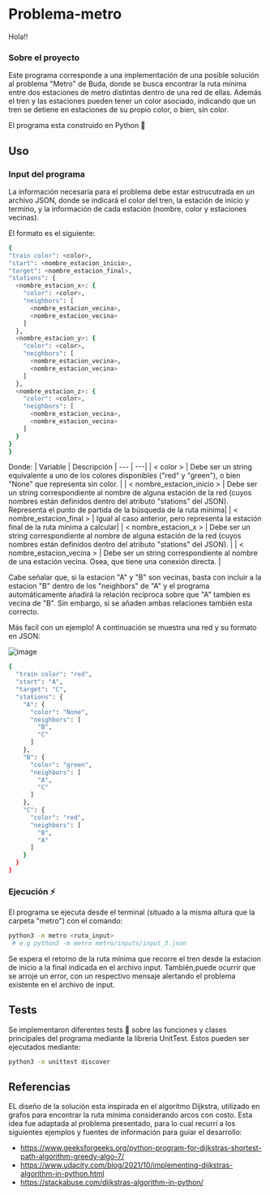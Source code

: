 # Problema-metro

Hola!!

### Sobre el proyecto
Este programa corresponde a una implementación de una posible solución al problema "Metro" de Buda, donde se busca encontrar la ruta mínima entre
dos estaciones de metro distintas dentro de una red de ellas. Además el tren y las estaciones pueden tener un color asociado, indicando que un tren
se detiene en estaciones de su propio color, o bien, sin color.

El programa esta construido en Python 🐍

## Uso

### Input del programa

La información necesaria para el problema debe estar estrucutrada en un archivo JSON, donde se indicará el color del tren, la estación de inicio 
y termino, y la información de cada estación (nombre, color y estaciones vecinas).

El formato es el siguiente: 
  ```sh
  {
  "train color": <color>,
  "start": <nombre_estacion_inicio>,
  "target": <nombre_estacion_final>,
  "stations": {
    <nombre_estacion_x>: {
      "color": <color>,
      "neighbors": [
        <nombre_estacion_vecina>,
        <nombre_estacion_vecina>
      ]
    },
    <nombre_estacion_y>: {
      "color": <color>,
      "neighbors": [
        <nombre_estacion_vecina>,
        <nombre_estacion_vecina>
      ]
    },
    <nombre_estacion_z>: {
      "color": <color>,
      "neighbors": [
        <nombre_estacion_vecina>,
        <nombre_estacion_vecina>
      ]
    }
  }
}
  ```
Donde:
| Variable | Descripción 
| --- | ---| 
| < color > | Debe ser un string equivalente a uno de los colores disponibles ("red" y "green"), o bien "None" que representa sin color. | 
| < nombre_estacion_inicio > | Debe ser un string correspondiente al nombre de alguna estación de la red (cuyos nombres están definidos dentro del atributo "stations" del JSON). Representa el punto de partida de la búsqueda de la ruta mínima|
| < nombre_estacion_final > | Igual al caso anterior, pero representa la estación final de la ruta mínima a calcular|
| < nombre_estacion_x > |  Debe ser un string correspondiente al nombre de alguna estación de la red (cuyos nombres están definidos dentro del atributo "stations" del JSON). |
| < nombre_estacion_vecina > |   Debe ser un string correspondiente al nombre de una estación vecina. Osea, que tiene una conexión directa. |

Cabe señalar que, si la estacion "A" y "B" son vecinas, basta con incluir a la estacion "B" dentro de los "neighbors" de "A" y el programa automáticamente añadirá la relación recíproca sobre que "A" tambien es vecina de "B". Sin embargo, si se añaden ambas relaciones también esta correcto.

Más facil con un ejemplo! A continuación se muestra una red y su formato en JSON:

![image](https://user-images.githubusercontent.com/48299079/169196314-df40c6fc-1f3c-480c-84f3-8f0808d28f4f.png)
```sh
{
  "train color": "red",
  "start": "A",
  "target": "C",
  "stations": {
    "A": {
      "color": "None",
      "neighbors": [
        "B",
        "C"
      ]
    },
    "B": {
      "color": "green",
      "neighbors": [
        "A",
        "C"
      ]
    },
    "C": {
      "color": "red",
      "neighbors": [
        "B",
        "A"
      ]
    }
  }
}
```

### Ejecución :zap:

El programa se ejecuta desde el terminal (situado a la misma altura que la carpeta "metro") con el comando:

  ```sh
  python3 -m metro <ruta_input>
   # e.g python3 -m metro metro/inputs/input_3.json
  ```
 Se espera el retorno de la ruta mínima que recorre el tren desde la estacion de inicio a la final indicada en el archivo input. También,puede ocurrir que se arroje un error, con un respectivo mensaje alertando el problema existente en el archivo de input.

## Tests

Se implementaron diferentes tests :test_tube: sobre las funciones y clases principales del programa mediante la librería UnitTest. Estos pueden ser ejecutados
mediante:

  ```sh
  python3 -m unittest discover 
  ```
 ## Referencias
 
 EL diseño de la solución esta inspirada en el algoritmo Dijkstra, utilizado en grafos para encontrar la ruta mínima considerando arcos con costo. Esta idea fue adaptada al problema presentado, para lo cual recurrí a los siguientes ejemplos y fuentes de información para guiar el desarrollo:
 
 - https://www.geeksforgeeks.org/python-program-for-dijkstras-shortest-path-algorithm-greedy-algo-7/
 - https://www.udacity.com/blog/2021/10/implementing-dijkstras-algorithm-in-python.html
 - https://stackabuse.com/dijkstras-algorithm-in-python/
